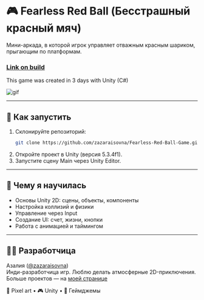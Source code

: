 # 🎮 Fearless Red Ball (Бесстрашный красный мяч)

Мини-аркада, в которой игрок управляет отважным красным шариком, прыгающим по платформам.
### [Link on build](https://zaza.itch.io/fearless-red-ball)
This game was created in 3 days with Unity (C#)

![gif](https://github.com/zazaraisovna/challenge3/blob/master/zaza_challenge_3_wsgames_small.gif)

---

## 🚀 Как запустить

1. Склонируйте репозиторий:
   ```bash
   git clone https://github.com/zazaraisovna/Fearless-Red-Ball-Game.git
   ```
2. Откройте проект в Unity (версия 5.3.4f1).
3. Запустите сцену Main через Unity Editor.

---

## 🧠 Чему я научилась

- Основы Unity 2D: сцены, объекты, компоненты
- Настройка коллизий и физики
- Управление через Input
- Создание UI: счет, жизни, кнопки
- Работа с анимацией и таймингом

---

## 👩‍💻 Разработчица

Азалия ([@zazaraisovna](https://github.com/zazaraisovna))  
Инди-разработчица игр. Люблю делать атмосферные 2D-приключения.  
Больше проектов — на [моей странице](https://github.com/zazaraisovna)

🎨 Pixel art • 🎮 Unity • 🧪 Геймджемы
